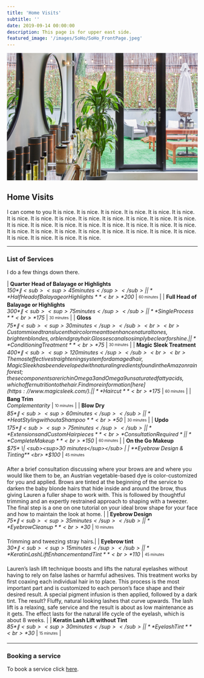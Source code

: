 ```yaml
---
title: 'Home Visits'
subtitle: ''
date: 2019-09-14 00:00:00
description: This page is for upper east side.
featured_image: '/images/SoHo/SoHo_FrontPage.jpeg'
---
```


![](/images/SoHo/SoHo_FrontPage.jpeg)

## Home Visits 

I can come to you
It is nice. It is nice. It is nice. It is nice. It is nice. It is nice. It is nice. It is nice. It is nice. It is nice. It is nice. It is nice. It is nice. It is nice. It is nice. It is nice. It is nice. It is nice. It is nice. It is nice. It is nice. It is nice. It is nice. It is nice. It is nice. It is nice. It is nice. It is nice. It is nice. It is nice. It is nice. It is nice. It is nice. It is nice. 

---

### List of Services 

I do a few things down there. 




| **Quarter Head of Balayage or Highlights** <br> *$150* \| <sub><sup>45 minutes</sup></sub> |
| **Half Head of Balayage or Highlights** <br> *$200* \| <sub><sup>60 minutes</sup></sub> |
| **Full Head of Balayage or Highlights** <br> *$300* \| <sub><sup>75 minutes</sup></sub>|
| **Single Process** <br> *$175* \| <sub><sup>30 minutes</sup></sub> |
| **Gloss** <br> *$75* \| <sub><sup>30 minutes</sup></sub> <br> <br> Custom mixed translucent hair color meant to enhance natural tones, brighten blondes, or blend gray hair. Glosses can also simply be clear for shine.|
| **Conditioning Treatment** <br> *$75* \| <sub><sup>30 minutes</sup></sub> |
| **Magic Sleek Treatment** <br> *$400* \| <sub><sup>120 minutes</sup></sub> <br> <br> The most effective straightening system for damaged hair, Magic Sleek has been developed with natural ingredients found in the Amazon rainforest; these components are rich in Omega 3 and Omega 9 unsaturated fatty acids, which offer nutrition to the hair. Find more information [here](https://www.magicsleek.com/).|
| **Haircut** <br> *$175* \| <sub><sup>60 minutes</sup></sub> |
| **Bang Trim** <br> *Complementarity* \| <sub><sup>10 minutes</sup></sub> |
| **Blow Dry** <br> *$85* \| <sub><sup>60 minutes</sup></sub> |
| **Heat Styling without a Shampoo** <br> *$50* \| <sub><sup>30 minutes</sup></sub> |
| **Updo** <br> *$175* \| <sub><sup>75 minutes</sup></sub> |
| **Extensions and Custom Hairpieces** <br> *Consultation Required* |
| **Complete Makeup** <br> *$150* \| <sub><sup>60 minutes</sup></sub> |
| **On the Go Makeup** <br> *$75* \| <sub><sup>30 minutes</sup></sub> |
| **Eyebrow Design & Tinting** <br> *$100* \| <sub><sup>45 minutes</sup></sub> <br> <br> After a brief consultation discussing where your brows are and where you would like them to be, an Austrian vegetable-based dye is color-customized for you and applied. Brows are tinted at the beginning of the service to darken the baby blonde hairs that hide inside and around the brow, thus giving Lauren a fuller shape to work with. This is followed by thoughtful trimming and an expertly restrained approach to shaping with a tweezer. The final step is a one on one tutorial on your ideal brow shape for your face and how to maintain the look at home. |
| **Eyebrow Design** <br> *$75* \| <sub><sup>35 minutes</sup></sub> |
| **Eyebrow Cleanup** <br> *$30* \| <sub><sup>10 minutes</sup></sub> <br> <br> Trimming and tweezing stray hairs.|
| **Eyebrow tint** <br> *$30* \| <sub><sup>15 minutes</sup></sub> |
| **Keratin Lash Lift Enhancement and Tint** <br> *$110* \| <sub><sup>45 minutes</sup></sub> <br> <br> Lauren’s lash lift technique boosts and lifts the natural eyelashes without having to rely on false lashes or harmful adhesives. This treatment works by first coaxing each individual hair in to place. This process is the most important part and is customized to each person’s face shape and their desired result. A special pigment infusion is then applied, followed by a dark tint. The result? Fluffy, natural looking lashes that curve upwards.  The lash lift is a relaxing, safe service and the result is about as low maintenance as it gets. The effect lasts for the natural life cycle of the eyelash, which is about 8 weeks.  | 
| **Keratin Lash Lift without Tint** <br> *$85* \| <sub><sup>30 minutes</sup></sub> |
| **Eyelash Tint** <br> *$30* \| <sub><sup>15 minutes</sup></sub> |







---

### Booking a service
To book a service click [here](https://jastudiosnycbookings.as.me/schedule.php?calendarID=2755344). 